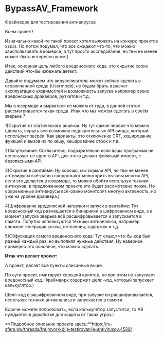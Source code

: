 # BypassAV_Framework
Фреймворк для тестирования антивирусов

Всем привет!

Изначально какой-то такой проект хотел выложить на конкурс проектов xss.is.
Но потом подумал, что все ожидают что-то, что можно заиспользовать в комерсе, а тут просто исследование, но тем не менее может-быть интересно всем.)

Итак, основная цель любого вредоносного кода, это скрытие своих действий что-бы избежать детект.

Давайте подумаем что вирусописатель может сейчас сделать в ограниченной среде (Usermode), не будем брать в расчет эксплуатацию уязвимостей и возможность запуска например своих вредоносных драйверов, руткитов и т.д.

Мы в юзермоде и вырваться не можем от туда, в данной статье рассматривается такая среда. 
Итак что мы можем сделать в своём зверьке ?

1)Скрытие от статического анализа:
Ну тут самое первое что можно сделать, скрыть все возможно подозрительные API винды, который использует зверёк.
Как варианты, это отключение CRT, хеширование функций и вызов их по хешу, хеширование строк и т.д.

2)Запутывание:
Согласитесь, подозрительно если ваша программа не использует не одного API, для этого делают фейковый импорт, с безопасными API.

3)Скрытие в рантайме:
Ну хорошо, мы скрыли API, но тем не менее антивирусы всё-равно продолжают мониторить вызовы многих API, сели это делается в юзермоде, то можно обойти используя техники антихуков, в предложенном проекте это будет рассмотрено позже.
Но современные антивирусы всё-равно мониторят многую активность, но уже на уровне драйвера.)

4)Шифрование вредоносной нагрузки и запуск в рантайме:
Тут вредоносный код размещается в бинарники в шифрованном виде, а в момент запуска зверька всё расшифровывается и запускается в памяти.
Попутно используются техники антианализа, например сложное генерация ключа, ветвления, задержки и т.д.

5)Обфускация самого вредоносного кода:
Тут смысл что-бы код был разный каждый раз, но выполнял нужные действия.
Ну наверное примерно это основное, что можно сделать.

**Итак что делает проект:**

А проект, делает все пункты описанные выше.

По сути проект, имитирует хороший криптор, но при этом не запускает вредоносный код.
Фреймворк содержит шелл-код, который запускает калькулятор.)

Шелл-код в зашифрованном виде, при запуске он расшифровывается, используя техники антианализа и запускается в памяти.

Короче можете попробовать, если калькулятор запустится, то АВ нуждается в доработке для защиты от таких угроз.)

**Подробное описание проекта здесь:**https://ru-sfera.pw/threads/frejmvork-dlja-testirovanija-antivirusov.4589/
